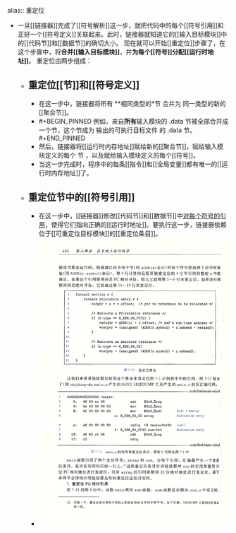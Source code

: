 alias:: 重定位

- 一旦[[链接器]]完成了[[符号解析]]这一步，就把代码中的每个[[符号引用]]和正好一个[[符号定义]]关联起来。此时，链接器就知道它的[[输入目标模块]]中的[[代码节]]和[[数据节]]的确切大小。
  现在就可以开始[[重定位]]步骤了，在这个步骤中，将**合并[[输入目标模块]]**，并**为每个[[符号]]分配[[运行时地址]]**。
  重定位由两步组成：
	- ## 重定位[[节]]和[[符号定义]]
		- 在这一步中，链接器将所有 **相同类型的*节 合并为 同一类型的新的[[聚合节]]。
		- #+BEGIN_PINNED
		  例如，来自**所有**输入模块的 .data 节被全部合并成一个节，这个节成为 输出的可执行目标文件 的 .data 节。
		  #+END_PINNED
		- 然后，链接器将[[运行时内存地址]]赋给新的[[聚合节]]，赋给输入模块定义的每个 节 ，以及赋给输入模块定义的每个[[符号]]。
		- 当这一步完成时，程序中的每条[[指令]]和[[全局变量]]都有唯一的[[运行时内存地址]]了。
	- ## 重定位节中的[[符号引用]]
		- 在这一步中，[[链接器]]修改[[代码节]]和[[数据节]]中[对每个符号的引用]([[符号引用]])，使得它们指向正确的[[运行时地址]]。要执行这一步，链接器依赖位于[[可重定位目标模块]]的[[重定位条目]]。
		- ![image.png](../assets/image_1701012792503_0.png)